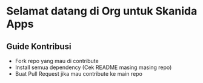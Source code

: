 # Selamat datang di Org untuk Skanida Apps

## Guide Kontribusi
- Fork repo yang mau di contribute
- Install semua dependency (Cek README masing masing repo)
- Buat Pull Request jika mau contribute ke main repo
